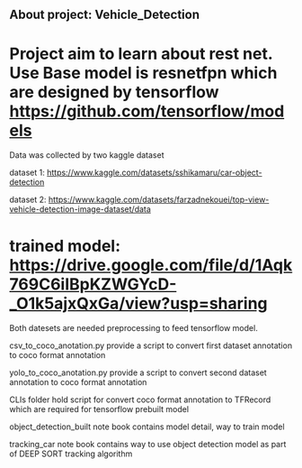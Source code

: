 ## About project: Vehicle_Detection

# Project aim to learn about rest net. Use Base model is resnetfpn which are designed by tensorflow <a>https://github.com/tensorflow/models</a> 

Data was collected by two kaggle dataset 



dataset 1: <a>https://www.kaggle.com/datasets/sshikamaru/car-object-detection</a>


dataset 2: <a>https://www.kaggle.com/datasets/farzadnekouei/top-view-vehicle-detection-image-dataset/data</a>


# trained model: https://drive.google.com/file/d/1Aqk769C6iIBpKZWGYcD-_O1k5ajxQxGa/view?usp=sharing


Both datesets are needed preprocessing to feed tensorflow model.

csv_to_coco_anotation.py provide a script to convert first dataset annotation to coco format annotation

yolo_to_coco_anotation.py provide a script to convert second dataset annotation to coco format annotation


CLIs folder hold script for convert coco format annotation to TFRecord which are required for tensorflow prebuilt model

object_detection_built note book contains model detail, way to train model

tracking_car note book contains way to use object detection model as part of DEEP SORT tracking algorithm